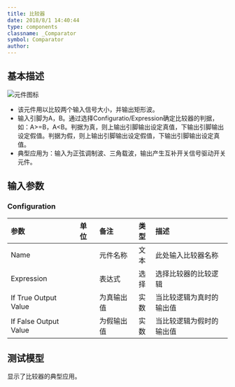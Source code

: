 ```yaml
---
title: 比较器
date: 2018/8/1 14:40:44
type: components
classname: _Comparator
symbol: Comparator
author: 
---
```

## <span id="comp_desc">基本描述</span>
![元件图标]()

- 该元件用以比较两个输入信号大小，并输出矩形波。
- 输入引脚为A，B。通过选择Configuratio/Expression确定比较器的判据，如：A>=B，A<B。判据为真，则上输出引脚输出设定真值，下输出引脚输出设定假值。判据为假，则上输出引脚输出设定假值，下输出引脚输出设定真值。
- 典型应用为：输入为正弦调制波、三角载波，输出产生互补开关信号驱动开关元件。

## <span id="comp_params">输入参数</span>
### <span id="comp_params_group_Configuration">Configuration</span>
| 参数 | 单位 | 备注 | 类型 | 描述 |
| :--- | :--- | :--- | :--: | :--- |
| <span id="comp_params_param_Name">Name</span> |  | 元件名称 | 文本 | 此处输入比较器名称 |
| <span id="comp_params_param_Expression">Expression</span> |  | 表达式 | 选择 | 选择比较器的比较逻辑 |
| <span id="comp_params_param_True">If True Output Value</span> |  | 为真输出值 | 实数 | 当比较逻辑为真时的输出值 |
| <span id="comp_params_param_False">If False Output Value</span> |  | 为假输出值 | 实数 | 当比较逻辑为假时的输出值 |

[Name]: #comp_params_param_Name "Name"
[Expression]: #comp_params_param_Expression "Expression"
[If True Output Value]: #comp_params_param_True "If True Output Value"
[If False Output Value]: #comp_params_param_False "If False Output Value"

## <span id="comp_example">测试模型</span>
[<test name>](<test link>)显示了比较器的典型应用。




